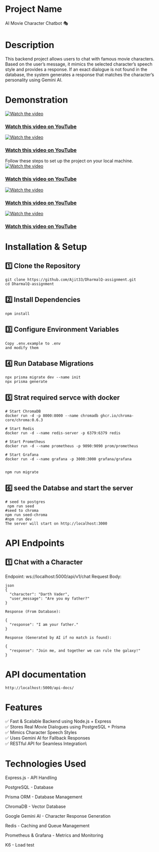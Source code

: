 # Project Name
AI Movie Character Chatbot 🎭

# Description
This backend project allows users to chat with famous movie characters. Based on the user’s message, it mimics the selected character’s speech style and provides a response. If an exact dialogue is not found in the database, the system generates a response that matches the character’s personality using Gemini AI.
# Demonstration
[![Watch the video](https://img.youtube.com/vi/lJ7jjHLnac4/maxresdefault.jpg)](https://youtu.be/lJ7jjHLnac4)

### [Watch this video on YouTube](https://youtu.be/lJ7jjHLnac4)
[![Watch the video](https://img.youtube.com/vi/6_Xy9eXt54c/maxresdefault.jpg)](https://youtu.be/6_Xy9eXt54c)

### [Watch this video on YouTube](https://youtu.be/6_Xy9eXt54c)

Follow these steps to set up the project on your local machine.
[![Watch the video](https://img.youtube.com/vi/ms3O_h2cwnI/maxresdefault.jpg)](https://youtu.be/ms3O_h2cwnI)

### [Watch this video on YouTube](https://youtu.be/ms3O_h2cwnI)
[![Watch the video](https://img.youtube.com/vi/ibi-T6dODew/maxresdefault.jpg)](https://youtu.be/ibi-T6dODew)

### [Watch this video on YouTube](https://youtu.be/ibi-T6dODew)
[![Watch the video](https://img.youtube.com/vi/rCeU68dVknY/maxresdefault.jpg)](https://youtu.be/rCeU68dVknY)

### [Watch this video on YouTube](https://youtu.be/rCeU68dVknY)



# Installation & Setup
## 1️⃣ Clone the Repository
```
git clone https://github.com/Ajit33/DharmalQ-assignment.git
cd DharmalQ-assignment
 ```

 ## 2️⃣ Install Dependencies
```
npm install
```

## 3️⃣ Configure Environment Variables
```
Copy .env.example to .env
and modify them

```

## 4️⃣ Run Database Migrations
```
npx prisma migrate dev --name init
npx prisma generate
```
## 5️⃣ Strat required servce with docker
```
# Start ChromaDB
docker run -d -p 8000:8000 --name chromadb ghcr.io/chroma-core/chroma:0.6.3

# Start Redis
docker run -d --name redis-server -p 6379:6379 redis

# Start Prometheus
docker run -d --name prometheus -p 9090:9090 prom/prometheus

# Start Grafana
docker run -d --name grafana -p 3000:3000 grafana/grafana 
```

```

npm run migrate
```

## 6️⃣ seed the Databse and start the server
```
# seed to postgres
 npm run seed
#seed to chroma
npm run seed-chroma
#npm run dev
The server will start on http://localhost:3000
```

# API Endpoints
## 1️⃣ Chat with a Character
Endpoint:
ws://localhost:5000/api/v1/chat
Request Body:
```
json
{
  "character": "Darth Vader",
  "user_message": "Are you my father?"
}
```
```
Response (From Database):

{
  "response": "I am your father."
}
```
```
Response (Generated by AI if no match is found):

{
  "response": "Join me, and together we can rule the galaxy!"
}
```

# API documentation
```
http://localhost:5000/api-docs/
```

# Features
✅ Fast & Scalable Backend using Node.js + Express\
✅ Stores Real Movie Dialogues using PostgreSQL + Prisma\
✅ Mimics Character Speech Styles\
✅ Uses Gemini AI for Fallback Responses\
✅ RESTful API for Seamless Integration\

# Technologies Used
Express.js - API Handling

PostgreSQL - Database

Prisma ORM - Database Management

ChromaDB - Vector Database

Google Gemini AI - Character Response Generation

Redis - Caching and Queue Management

Prometheus & Grafana - Metrics and Monitoring

K6 - Load test
